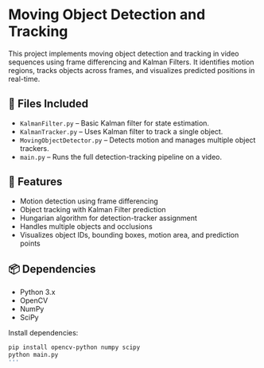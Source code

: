 # Moving Object Detection and Tracking

This project implements moving object detection and tracking in video sequences using frame differencing and Kalman Filters. It identifies motion regions, tracks objects across frames, and visualizes predicted positions in real-time.

## 🔧 Files Included

- `KalmanFilter.py` – Basic Kalman filter for state estimation.
- `KalmanTracker.py` – Uses Kalman filter to track a single object.
- `MovingObjectDetector.py` – Detects motion and manages multiple object trackers.
- `main.py` – Runs the full detection-tracking pipeline on a video.

## 🚀 Features

- Motion detection using frame differencing
- Object tracking with Kalman Filter prediction
- Hungarian algorithm for detection-tracker assignment
- Handles multiple objects and occlusions
- Visualizes object IDs, bounding boxes, motion area, and prediction points

## 📦 Dependencies

- Python 3.x  
- OpenCV  
- NumPy  
- SciPy

Install dependencies:

```bash
pip install opencv-python numpy scipy
python main.py
'''
